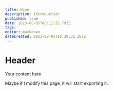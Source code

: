 ```yaml
---
title: Home
description: Introduction
published: true
date: 2023-08-05T08:11:32.793Z
tags: 
editor: markdown
dateCreated: 2023-08-03T19:30:32.167Z
---
```


# Header
Your content here

Maybe if I modify this page, it will start exporting it.